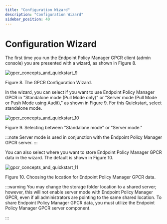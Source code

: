 ```yaml
---
title: "Configuration Wizard"
description: "Configuration Wizard"
sidebar_position: 40
---
```


# Configuration Wizard

The first time you run the Endpoint Policy Manager GPCR client (admin console) you are presented
with a wizard, as shown in Figure 8.

![gpcr_concepts_and_quickstart_9](/images/endpointpolicymanager/grouppolicycompliancereporter/prepare/gpcr_concepts_and_quickstart_9.webp)

Figure 8. The GPCR Configuration Wizard.

In the wizard, you can select if you want to use Endpoint Policy Manager GPCR in "Standalone mode
(Pull Mode only)" or "Server mode (Pull Mode or Push Mode using Audit)," as shown in Figure 9. For
this Quickstart, select standalone mode.

![gpcr_concepts_and_quickstart_10](/images/endpointpolicymanager/grouppolicycompliancereporter/prepare/gpcr_concepts_and_quickstart_10.webp)

Figure 9. Selecting between "Standalone mode" or "Server mode."

:::note
Server mode is used in conjunction with the Endpoint Policy Manager GPCR server.
:::


You can also select where you want to store Endpoint Policy Manager GPCR data in the wizard. The
default is shown in Figure 10.

![gpcr_concepts_and_quickstart_11](/images/endpointpolicymanager/grouppolicycompliancereporter/prepare/gpcr_concepts_and_quickstart_11.webp)

Figure 10. Choosing the location for Endpoint Policy Manager GPCR data.

:::warning
You may change the storage folder location to a shared server; however, this will not
enable server mode with Endpoint Policy Manager GPCR, even if all administrators are pointing to the
same shared location. To share Endpoint Policy Manager GPCR data, you must utilize the Endpoint
Policy Manager GPCR server component.

:::
